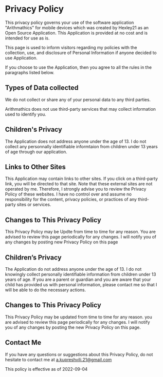 # **Privacy Policy**
 
This privacy policy governs your use of the software application "Arithmathics" for mobile devices which was created by Hexley21 as an Open Source Application. This Application is provided at no cost and is intended for use as is.

This page is used to inform visitors regarding my policies with the collection, use, and disclosure of Personal Information if anyone decided to use Application.

If you choose to use the Application, then you agree to all the rules in the paragraphs listed below.

## **Types of Data collected**
We do not collect or share any of your personal data to any third parties.

Arithmathics does not use third-party services that may collect information used to identify you.
## **Children's Privacy**

The Application does not address anyone under the age of 13. I do not collect any personnally identifiable informtaion from children under 13 years of age through our application.


## **Links to Other Sites**

This Application may contain links to other sites. If you click on a third-party link, you will be directed to that site. Note that these external sites are not operated by me. Therefore, I strongly advise you to review the Privacy Policy of these websites. I have no control over and assume no responsibility for the content, privacy policies, or practices of any third-party sites or services.

## **Changes to This Privacy Policy**

This Privacy Policy may be Updte from time to time for any reason. You are advised to review this page periodically for any changes. I will notify you of any changes by posting new Privacy Policy on this page

## **Children’s Privacy**

The Application do not address anyone under the age of 13. I do not knowingly collect personally identifiable information from children under 13 years of age. If you are a parent or guardian and you are aware that your child has provided us with personal information, please contact me so that I will be able to do the necessary actions.

## **Changes to This Privacy Policy**

This Privacy Policy may be updated from time to time for any reason. you are advised to review this page periodically for any changes. I will notify you of any changes by posting the new Privacy Policy on this page.

## **Contact Me**

If you have any questions or suggestions about this Privacy Policy,  do not hesitate to contact me at a.kupreshvili.21@gmail.com


This policy is effective as of 2022-09-04